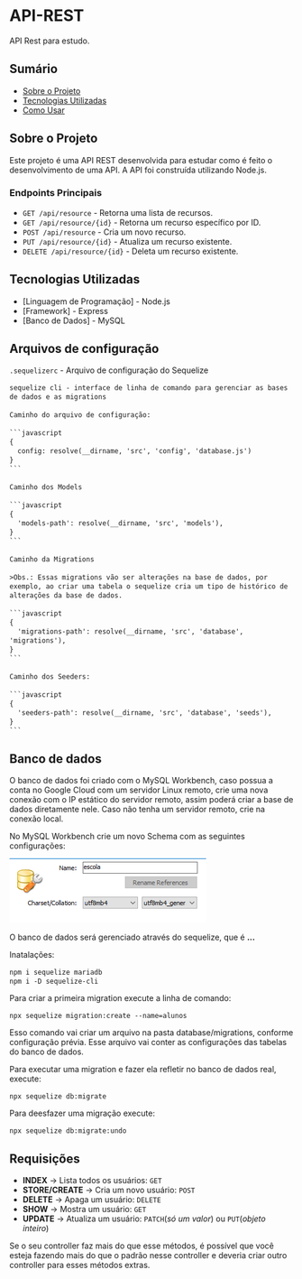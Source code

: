 # API-REST

API Rest para estudo.

## Sumário

- [Sobre o Projeto](#sobre-o-projeto)
- [Tecnologias Utilizadas](#tecnologias-utilizadas)
- [Como Usar](#como-usar)

## Sobre o Projeto

Este projeto é uma API REST desenvolvida para estudar como é feito o desenvolvimento de uma API. A API foi construída utilizando Node.js.

### Endpoints Principais

- `GET /api/resource` - Retorna uma lista de recursos.
- `GET /api/resource/{id}` - Retorna um recurso específico por ID.
- `POST /api/resource` - Cria um novo recurso.
- `PUT /api/resource/{id}` - Atualiza um recurso existente.
- `DELETE /api/resource/{id}` - Deleta um recurso existente.

## Tecnologias Utilizadas

- [Linguagem de Programação] - Node.js
- [Framework] - Express
- [Banco de Dados] - MySQL

## Arquivos de configuração

`.sequelizerc` - Arquivo de configuração do Sequelize

    sequelize cli - interface de linha de comando para gerenciar as bases de dados e as migrations

    Caminho do arquivo de configuração:

    ```javascript
    {
      config: resolve(__dirname, 'src', 'config', 'database.js')
    }
    ```

    Caminho dos Models

    ```javascript
    {
      'models-path': resolve(__dirname, 'src', 'models'),
    }
    ```

    Caminho da Migrations

    >Obs.: Essas migrations vão ser alterações na base de dados, por exemplo, ao criar uma tabela o sequelize cria um tipo de histórico de alterações da base de dados.

    ```javascript
    {
      'migrations-path': resolve(__dirname, 'src', 'database', 'migrations'),
    }
    ```

    Caminho dos Seeders:

    ```javascript
    {
      'seeders-path': resolve(__dirname, 'src', 'database', 'seeds'),
    }
    ```

## Banco de dados

O banco de dados foi criado com o MySQL Workbench, caso possua a conta no Google Cloud com um servidor Linux remoto, crie uma nova conexão com o IP estático do servidor remoto, assim poderá criar a base de dados diretamente nele. Caso não tenha um servidor remoto, crie na conexão local.

No MySQL Workbench crie um novo Schema com as seguintes configurações:

![MySQL Schema](./documentation/mysqlschemacreation.png)

O banco de dados será gerenciado através do sequelize, que é **...**

Inatalações:

```shell
npm i sequelize mariadb
npm i -D sequelize-cli
```

Para criar a primeira migration execute a linha de comando:

```shell
npx sequelize migration:create --name=alunos
```

Esso comando vai criar um arquivo na pasta database/migrations, conforme configuração prévia. Esse arquivo vai conter as configurações das tabelas do banco de dados.

Para executar uma migration e fazer ela refletir no banco de dados real, execute:

```shell
npx sequelize db:migrate
```

Para deesfazer uma migração execute:

```shell
npx sequelize db:migrate:undo
```

## Requisições

- **INDEX** -> Lista todos os usuários: `GET`
- **STORE/CREATE** -> Cria um novo usuário: `POST`
- **DELETE** -> Apaga um usuário: `DELETE`
- **SHOW** -> Mostra um usuário: `GET`
- **UPDATE** -> Atualiza um usuário: `PATCH`(_só um valor_) ou `PUT`(_objeto inteiro_)

Se o seu controller faz mais do que esse métodos, é possível que você esteja fazendo mais do que o padrão nesse controller e deveria criar outro controller para esses métodos extras.
